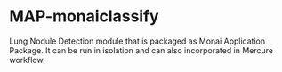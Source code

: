 # MAP-monaiclassify

Lung Nodule Detection module that is packaged as Monai Application Package. It can be run in isolation and can also incorporated in Mercure workflow.